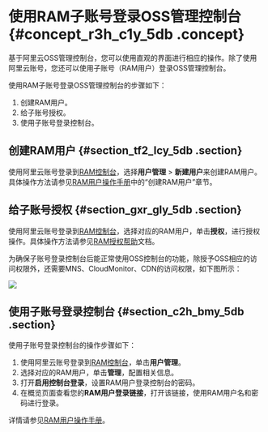 # 使用RAM子账号登录OSS管理控制台 {#concept_r3h_c1y_5db .concept}

基于阿里云OSS管理控制台，您可以使用直观的界面进行相应的操作。除了使用阿里云账号，您还可以使用子账号（RAM用户）登录OSS管理控制台。

使用RAM子账号登录OSS管理控制台的步骤如下：

1.  创建RAM用户。
2.  给子账号授权。
3.  使用子账号登录控制台。

## 创建RAM用户 {#section_tf2_lcy_5db .section}

使用阿里云账号登录到[RAM控制台](https://ram.console.aliyun.com)，选择**用户管理** \> **新建用户**来创建RAM用户。具体操作方法请参见[RAM用户操作手册](../../../../intl.zh-CN/用户指南/身份管理/用户.md#)中的“创建RAM用户”章节。

## 给子账号授权 {#section_gxr_gly_5db .section}

使用阿里云账号登录到[RAM控制台](https://ram.console.aliyun.com)，选择对应的RAM用户，单击**授权**，进行授权操作。具体操作方法请参见[RAM授权帮助](../../../../intl.zh-CN/用户指南/授权管理/权限与授权策略.md#)文档。

为确保子账号登录控制台后能正常使用OSS控制台的功能，除授予OSS相应的访问权限外，还需要MNS、CloudMonitor、CDN的访问权限，如下图所示：

![](http://static-aliyun-doc.oss-cn-hangzhou.aliyuncs.com/assets/img/4737/15414878911495_zh-CN.PNG)

## 使用子账号登录控制台 {#section_c2h_bmy_5db .section}

使用子账号登录控制台的操作步骤如下：

1.  使用阿里云账号登录到[RAM控制台](https://ram.console.aliyun.com)，单击**用户管理**。
2.  选择对应的RAM用户，单击**管理**，配置相关信息。
3.  打开**启用控制台登录**，设置RAM用户登录控制台的密码。
4.  在概览页面查看您的**RAM用户登录链接**，打开该链接，使用RAM用户名和密码进行登录。

详情请参见[RAM用户操作手册](../../../../intl.zh-CN/用户指南/身份管理/用户.md#)。


